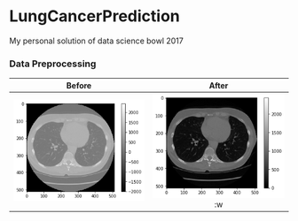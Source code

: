 # LungCancerPrediction
My personal solution of data science bowl 2017
### Data Preprocessing
Before             |  After
:-------------------------:|:-------------------------:
![](img/a1.png)  |  ![](img/a2.png):w
